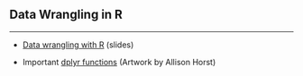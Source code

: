 ## Data Wrangling in R

---

- [Data wrangling with R](https://github.com/kirenz/data-wrangling-in-r/blob/main/1-Data-Wrangling-with-R.pdf) (slides)

- Important [dplyr functions](https://docs.google.com/presentation/d/1TzaalAbj9vhlLOwPRsZUJNuSs0ueNsEgxTLJXa4SbVM/edit#slide=id.g5424a2762e_0_12) (Artwork by Allison Horst)

